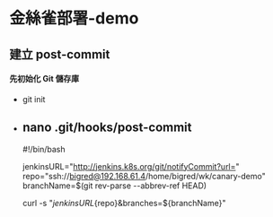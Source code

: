 # 金絲雀部署-demo

## 建立 post-commit
#### 先初始化 Git 儲存庫
* git init
* ## nano .git/hooks/post-commit
    
    #!/bin/bash

    jenkinsURL="http://jenkins.k8s.org/git/notifyCommit?url="
    repo="ssh://bigred@192.168.61.4/home/bigred/wk/canary-demo"
    branchName=$(git rev-parse --abbrev-ref HEAD)

    curl -s "${jenkinsURL}${repo}&branches=${branchName}"


    
